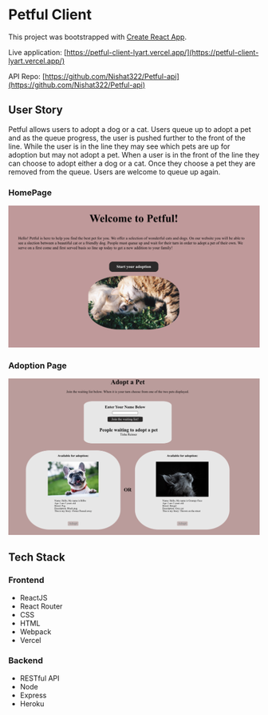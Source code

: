 # Petful Client

This project was bootstrapped with [Create React App](https://github.com/facebook/create-react-app).

Live application: [https://petful-client-lyart.vercel.app/](https://petful-client-lyart.vercel.app/)

API Repo: [https://github.com/Nishat322/Petful-api](https://github.com/Nishat322/Petful-api)


## User Story

Petful allows users to adopt a dog or a cat. Users queue up to adopt a pet and as the queue progress, the user is pushed further to the front of the line. While the user is in the line they may see which pets are up for adoption but may not adopt a pet. When a user is in the front of the line they can choose to adopt either a dog or a cat. Once they choose a pet they are removed from the queue. Users are welcome to queue up again.

### HomePage
![HomePage](images/homepage.png)

### Adoption Page
![Adoption Page](images/Adopt-page.png)

## Tech Stack

### Frontend
- ReactJS
- React Router
- CSS
- HTML
- Webpack
- Vercel

### Backend
- RESTful API
- Node
- Express
- Heroku

